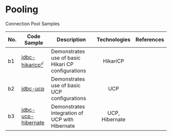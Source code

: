# Pooling
Connection Pool Samples

| No. | Code Sample                   | Description                                        |  Technologies  | References |
|-----|-------------------------------|----------------------------------------------------|:--------------:|:-----------|
| b1  | [jdbc-hikaricp<sup>√</sup>]() | Demonstrates use of basic Hikari CP configurations |    HikariCP    |            |
| b2  | [jdbc-ucp]()                  | Demonstrates use of basic UCP configurations       |      UCP       |            |
| b3  | [jdbc-ucp-hibernate]()        | Demonstrates integration of UCP with Hibernate     | UCP, Hibernate |            |